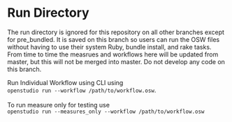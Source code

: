# Run Directory
The run directory is ignored for this repository on all other branches except for pre_bundled. It is saved on this branch so users can run the OSW files without having to use their system Ruby, bundle install, and rake tasks. From time to time the measrues and workflows here will be updated from master, but this will not be merged into master. Do not develop any code on  this branch.

Run Individual Workflow using CLI using 
<br>`openstudio run --workflow /path/to/workflow.osw`. 
<br>
<br>To run measure only for testing use 
<br>`openstudio run --measures_only --workflow /path/to/workflow.osw`